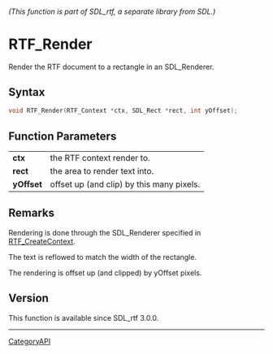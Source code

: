 ###### (This function is part of SDL_rtf, a separate library from SDL.)
# RTF_Render

Render the RTF document to a rectangle in an SDL_Renderer.

## Syntax

```c
void RTF_Render(RTF_Context *ctx, SDL_Rect *rect, int yOffset);

```

## Function Parameters

|                 |                                           |
| --------------- | ----------------------------------------- |
| **ctx**         | the RTF context render to.                |
| **rect**        | the area to render text into.             |
| **yOffset**     | offset up (and clip) by this many pixels. |

## Remarks

Rendering is done through the SDL_Renderer specified in
[RTF_CreateContext](RTF_CreateContext.md).

The text is reflowed to match the width of the rectangle.

The rendering is offset up (and clipped) by yOffset pixels.

## Version

This function is available since SDL_rtf 3.0.0.

----
[CategoryAPI](CategoryAPI.md)

